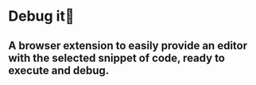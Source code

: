 # Debug it🐞

## A browser extension to easily provide an editor with the selected snippet of code, ready to execute and debug.

